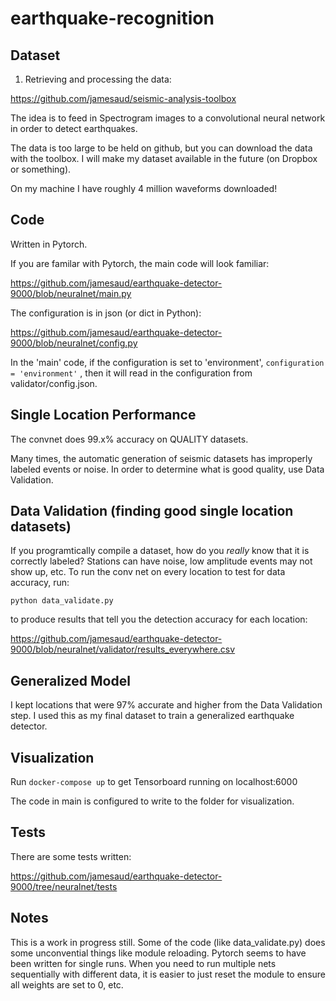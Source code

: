 # earthquake-recognition


## Dataset

1. Retrieving and processing the data:

https://github.com/jamesaud/seismic-analysis-toolbox

The idea is to feed in Spectrogram images to a convolutional neural network in order to detect earthquakes.

The data is too large to be held on github, but you can download the data with the toolbox. I will make my dataset available in the future (on Dropbox or something).

On my machine I have roughly 4 million waveforms downloaded!

## Code

Written in Pytorch.

If you are familar with Pytorch, the main code will look familiar:

https://github.com/jamesaud/earthquake-detector-9000/blob/neuralnet/main.py

The configuration is in json (or dict in Python):

https://github.com/jamesaud/earthquake-detector-9000/blob/neuralnet/config.py

In the 'main' code, if the configuration is set to 'environment', `configuration = 'environment'` , then it will read in the configuration from validator/config.json.



## Single Location Performance

The convnet does 99.x% accuracy on QUALITY datasets. 

Many times, the automatic generation of seismic datasets has improperly labeled events or noise. In order to determine what is good quality, use Data Validation. 

## Data Validation (finding good single location datasets)

If you programtically compile a dataset, how do you *really* know that it is correctly labeled? Stations can have noise, low amplitude events may not show up, etc. To run the conv net on every location to test for data accuracy, run:

`python data_validate.py`

to produce results that tell you the detection accuracy for each location:

https://github.com/jamesaud/earthquake-detector-9000/blob/neuralnet/validator/results_everywhere.csv

## Generalized Model

I kept locations that were 97% accurate and higher from the Data Validation step. I used this as my final dataset to train a generalized earthquake detector.

## Visualization

Run `docker-compose up` to get Tensorboard running on localhost:6000

The code in main is configured to write to the folder for visualization.

## Tests

There are some tests written:

https://github.com/jamesaud/earthquake-detector-9000/tree/neuralnet/tests

## Notes

This is a work in progress still. Some of the code (like data_validate.py) does some unconvential things like module reloading. Pytorch seems to have been written for single runs. When you need to run multiple nets sequentially with different data, it is easier to just reset the module to ensure all weights are set to 0, etc.
